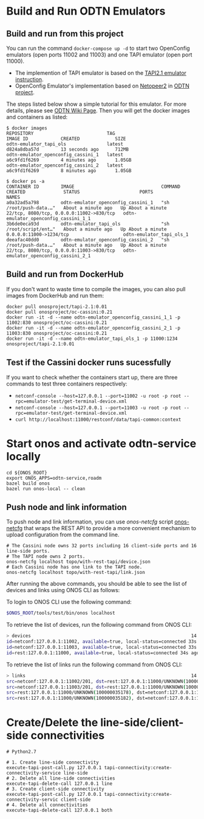 # Build and Run ODTN Emulators 

## Build and run from this project
You can run the command `docker-compose up -d` to start two OpenConfig emulators (open ports 11002 and 11003) and one TAPI emulator (open port 11000). 
* The implemention of TAPI emulator is based on the [TAPI2.1 emulator instruction](https://docs.google.com/document/d/1YvtFbmir9jxbDp1hJHtYr9tPtDz6_tsxx9xkmG689Ik/edit).
* OpenConfig Emulator's implementation based on [Netopeer2](https://github.com/CESNET/Netopeer2) in [ODTN project](https://www.opennetworking.org/odtn/). 

The steps listed below show a simple tutorial for this emulator. For more details, please see [ODTN Wiki Page](https://wiki.onosproject.org/display/ODTN/ODTN). Then you will get the docker images and containers as listed:
```
$ docker images
REPOSITORY                           TAG                                IMAGE ID            CREATED             SIZE
odtn-emulator_tapi_ols               latest                             d824a8dba57d        13 seconds ago      712MB
odtn-emulator_openconfig_cassini_1   latest                             a6c9fd1f6269        4 minutes ago       1.05GB
odtn-emulator_openconfig_cassini_2   latest                             a6c9fd1f6269        8 minutes ago       1.05GB

$ docker ps -a
CONTAINER ID        IMAGE                                COMMAND                  CREATED              STATUS                      PORTS                                      NAMES
a0a32ad5a798        odtn-emulator_openconfig_cassini_1   "sh /root/push-data.…"   About a minute ago   Up About a minute           22/tcp, 8080/tcp, 0.0.0.0:11002->830/tcp   odtn-emulator_openconfig_cassini_1_1
3b6de0eca93d        odtn-emulator_tapi_ols               "sh /root/script/ent…"   About a minute ago   Up About a minute           0.0.0.0:11000->1234/tcp                    odtn-emulator_tapi_ols_1
deeafac40dd0        odtn-emulator_openconfig_cassini_2   "sh /root/push-data.…"   About a minute ago   Up About a minute           22/tcp, 8080/tcp, 0.0.0.0:11003->830/tcp   odtn-emulator_openconfig_cassini_2_1
```
## Build and run from DockerHub
If you don't want to waste time to compile the images, you can also pull images from DockerHub and run them:

```shell
docker pull onosproject/tapi-2.1:0.01
docker pull onosproject/oc-cassini:0.21
docker run -it -d --name odtn-emulator_openconfig_cassini_1_1 -p 11002:830 onosproject/oc-cassini:0.21
docker run -it -d --name odtn-emulator_openconfig_cassini_2_1 -p 11003:830 onosproject/oc-cassini:0.21
docker run -it -d --name odtn-emulator_tapi_ols_1 -p 11000:1234 onosproject/tapi-2.1:0.01
```

## Test if the Cassini docker runs sucessfully
If you want to check whether the containers start up, there are three commands to test three containers respectively:

* `netconf-console --host=127.0.0.1 --port=11002 -u root -p root --rpc=emulator-test/get-terminal-device.xml`
* `netconf-console --host=127.0.0.1 --port=11003 -u root -p root --rpc=emulator-test/get-terminal-device.xml`
* `curl http://localhost:11000/restconf/data/tapi-common:context`


# Start onos and activate odtn-service locally

```shell
cd ${ONOS_ROOT}
export ONOS_APPS=odtn-service,roadm
bazel build onos
bazel run onos-local -- clean
```

## Push node and link information
To push node and link information, you can use *onos-netcfg* script [onos-netcfg](https://github.com/opennetworkinglab/onos/tree/master/tools/package/runtime/bin/onos-netcfg)  that wraps the REST API to provide a more convenient mechanism to upload configuration from the command line. 

```shell
# The Cassini node owns 32 ports including 16 client-side ports and 16 line-side ports.
# The TAPI node owns 2 ports.
onos-netcfg localhost topo/with-rest-tapi/device.json
# Each Cassini node has one link to the TAPI node.
onos-netcfg localhost topo/with-rest-tapi/link.json
```

After running the above commands, you should be able to see the list of devices and links using ONOS CLI as follows:

To login to ONOS CLI use the following command:
```bash
$ONOS_ROOT/tools/test/bin/onos localhost
```
To retrieve the list of devices, run the following command from ONOS CLI:
```bash
> devices                                                           14:32:02
id=netconf:127.0.0.1:11002, available=true, local-status=connected 33s ago, role=MASTER, type=TERMINAL_DEVICE, mfr=EDGECORE, hw=Cassini, sw=OcNOS, serial=, chassis=1, driver=cassini-ocnos, ipaddress=127.0.0.1, locType=none, name=cassini2, port=11002, protocol=NETCONF
id=netconf:127.0.0.1:11003, available=true, local-status=connected 33s ago, role=MASTER, type=TERMINAL_DEVICE, mfr=EDGECORE, hw=Cassini, sw=OcNOS, serial=, chassis=1, driver=cassini-ocnos, ipaddress=127.0.0.1, locType=none, name=cassini1, port=11003, protocol=NETCONF
id=rest:127.0.0.1:11000, available=true, local-status=connected 34s ago, role=MASTER, type=OLS, mfr=Tapi, hw=0, sw=2.1, serial=Unknown, chassis=0, driver=ols, locType=none, name=rest:127.0.0.1:11000, protocol=REST
```
To retrieve the list of links run the following command from ONOS CLI:

```bash
> links                                                             14:32:04
src=netconf:127.0.0.1:11002/201, dst=rest:127.0.0.1:11000/UNKNOWN(100000035178), type=OPTICAL, state=ACTIVE, durable=true, metric=1.0, expected=true
src=netconf:127.0.0.1:11003/201, dst=rest:127.0.0.1:11000/UNKNOWN(100000035182), type=OPTICAL, state=ACTIVE, durable=true, metric=1.0, expected=true
src=rest:127.0.0.1:11000/UNKNOWN(100000035178), dst=netconf:127.0.0.1:11002/201, type=OPTICAL, state=ACTIVE, durable=true, metric=1.0, expected=true
src=rest:127.0.0.1:11000/UNKNOWN(100000035182), dst=netconf:127.0.0.1:11003/201, type=OPTICAL, state=ACTIVE, durable=true, metric=1.0, expected=true
```

# Create/Delete the line-side/client-side connectivities

```shell
# Python2.7

# 1. Create line-side connectivity
execute-tapi-post-call.py 127.0.0.1 tapi-connectivity:create-connectivity-service line-side
# 2. Delete all line-side connectivities
execute-tapi-delete-call 127.0.0.1 line
# 3. Create client-side connectivity
execute-tapi-post-call.py 127.0.0.1 tapi-connectivity:create-connectivity-servic client-side
# 4. Delete all connectivities
execute-tapi-delete-call 127.0.0.1 both
```
